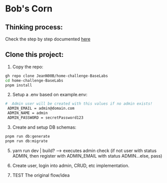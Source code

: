 # Bob's Corn

## Thinking process:

Check the step by step documented [here](./THINKING-PROCESS.md)

## Clone this project:

1. Copy the repo:

```bash
gh repo clone JeanN00B/home-challenge-BaseLabs
cd home-challenge-BaseLabs
pnpm install
```

2. Setup a .env based on example.env:

```bash
#  Admin user will be created with this values if no admin exists!
 ADMIN_EMAIL = admin@domain.com
 ADMIN_NAME = admin
 ADMIN_PASSWORD = secretPassword123
```

3. Create and setup DB schemas:

```bash
pnpm run db:generate
pnpm run db:migrate
```

5. yarn run dev | build? --> executes admin check (if not user with status ADMIN, then register with ADMIN_EMAIL with status ADMIN...else, pass)

6. Create user, login into admin, CRUD, etc implementation.
7. TEST The original flow/idea
